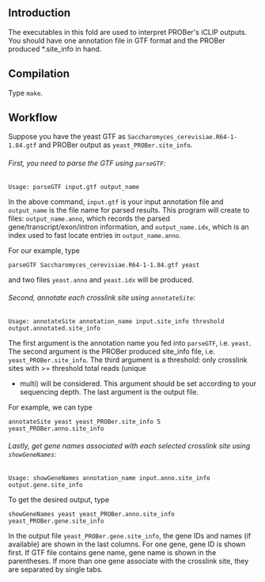 ## Introduction

The executables in this fold are used to interpret PROBer's iCLIP
outputs. You should have one annotation file in GTF format and the
PROBer produced *.site_info in hand.

## Compilation

Type `make`.

## Workflow

Suppose you have the yeast GTF as
`Saccharomyces_cerevisiae.R64-1-1.84.gtf` and PROBer output as
`yeast_PROBer.site_info`.

###### First, you need to parse the GTF using `parseGTF`:

```
Usage: parseGTF input.gtf output_name
```

In the above command, `input.gtf` is your input annotation file and
`output_name` is the file name for parsed results. This program will
create to files: `output_name.anno`, which records the parsed
gene/transcript/exon/intron information, and `output_name.idx`, which
is an index used to fast locate entries in `output_name.anno`.

For our example, type

```
parseGTF Saccharomyces_cerevisiae.R64-1-1.84.gtf yeast
```

and two files `yeast.anno` and `yeast.idx` will be produced.

###### Second, annotate each crosslink site using `annotateSite`:

```
Usage: annotateSite annotation_name input.site_info threshold output.annotated.site_info
```

The first argument is the annotation name you fed into `parseGTF`,
i.e. `yeast`. The second argument is the PROBer produced site_info
file, i.e. `yeast_PROBer.site_info`. The third argument is a
threshold: only crosslink sites with >= threshold total reads (unique
+ multi) will be considered. This argument should be set according to
your sequencing depth. The last argument is the output file.

For example, we can type

```
annotateSite yeast yeast_PROBer.site_info 5 yeast_PROBer.anno.site_info
```

###### Lastly, get gene names associated with each selected crosslink site using `showGeneNames`:

```
Usage: showGeneNames annotation_name input.anno.site_info output.gene.site_info
```

To get the desired output, type

```
showGeneNames yeast yeast_PROBer.anno.site_info yeast_PROBer.gene.site_info
```

In the output file `yeast_PROBer.gene.site_info`, the gene IDs and
names (if available) are shown in the last columns. For one gene, gene
ID is shown first. If GTF file contains gene name, gene name is shown
in the parentheses. If more than one gene associate with the crosslink
site, they are separated by single tabs.





